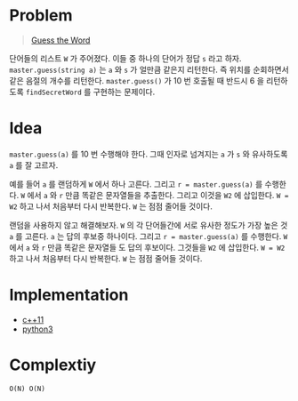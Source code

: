 # Problem

> [Guess the Word](https://leetcode.com/problems/guess-the-word/)

단어들의 리스트 `W` 가 주어졌다. 이들 중 하나의 단어가 정답 `s` 라고
하자. `master.guess(string a)` 는 `a` 와 `s` 가 얼만큼 같은지
리턴한다. 즉 위치를 순회하면서 같은 음절의 개수를
리턴한다. `master.guess()` 가 10 번 호출될 때 반드시 6 을 리턴하도록
`findSecretWord` 를 구현하는 문제이다.

# Idea

`master.guess(a)` 를 10 번 수행해야 한다. 그때 인자로 넘겨지는 `a` 가
`s` 와 유사하도록 `a` 를 잘 고르자. 

예를 들어 `a` 를 랜덤하게 `W` 에서 하나 고른다. 그리고 `r =
master.guess(a)` 를 수행한다. `W` 에서 `a` 와 `r` 만큼 똑같은
문자열들을 추출한다.  그리고 이것을 `W2` 에 삽입한다. `W = W2` 하고
나서 처음부터 다시 반복한다. `W` 는 점점 줄어들 것이다.

랜덤을 사용하지 않고 해결해보자. `W` 의 각 단어들간에 서로 유사한
정도가 가장 높은 것 `a` 를 고른다. `a` 는 답의 후보중 하나이다. 그리고
`r = master.guess(a)` 를 수행한다.  `W` 에서 `a` 와 `r` 만큼 똑같은
문자열들 도 답의 후보이다. 그것들을 `W2` 에 삽입한다. `W = W2` 하고
나서 처음부터 다시 반복한다. `W` 는 점점 줄어들 것이다.

# Implementation

* [c++11](a.cpp)
* [python3](a.py)

# Complextiy

```
O(N) O(N)
```

